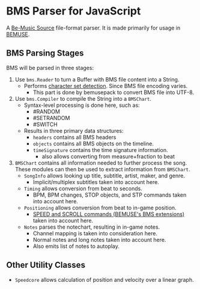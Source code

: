 
BMS Parser for JavaScript
=========================

A [Be-Music Source](http://en.wikipedia.org/wiki/Be-Music_Source) file-format parser.
It is made primarily for usage in [BEMUSE](https://github.com/bemusic/bemuse).


BMS Parsing Stages
------------------

BMS will be parsed in three stages:

1. Use `bms.Reader` to turn a Buffer with BMS file content into a String.
    - Performs [character set detection](http://hitkey.nekokan.dyndns.info/cmds.htm#CHARSET). Since BMS file encoding varies.
        - This part is done by bemusepack to convert BMS file into UTF-8.
2. Use `bms.Compiler` to compile the String into a `BMSChart`.
    - Syntax-level processing is done here, such as:
        - \#RANDOM
        - \#SETRANDOM
        - \#SWITCH
    - Results in three primary data structures:
        - `headers` contains all BMS headers
        - `objects` contains all BMS objects on the timeline.
        - `timeSignature` contains the time signature information.
            - also allows converting from measure+fraction to beat
3. `BMSChart` contains all information needed to further process the song. These modules can then be used to extract information from `BMSChart`.
    - `SongInfo` allows looking up title, subtitle, artist, maker, and genre.
        - Implicit/multiplex subtitles taken into account here.
    - `Timing` allows conversion from beat to seconds.
        - BPM, BPM changes, STOP objects, and STP commands taken into account here.
    - `Positioning` allows conversion from beat to in-game position.
        - [SPEED and SCROLL commands (BEMUSE's BMS extensions)](http://bemusic.viewdocs.io/bemuse/BMS_EXTENSION.md) taken into account here.
    - `Notes` parses the notechart, resulting in in-game notes.
        - Channel mapping is taken into consideration here.
        - Normal notes and long notes taken into account here.
        - Also emits list of notes to autoplay.

Other Utility Classes
---------------------

- `Speedcore` allows calculation of position and velocity over a linear graph.
